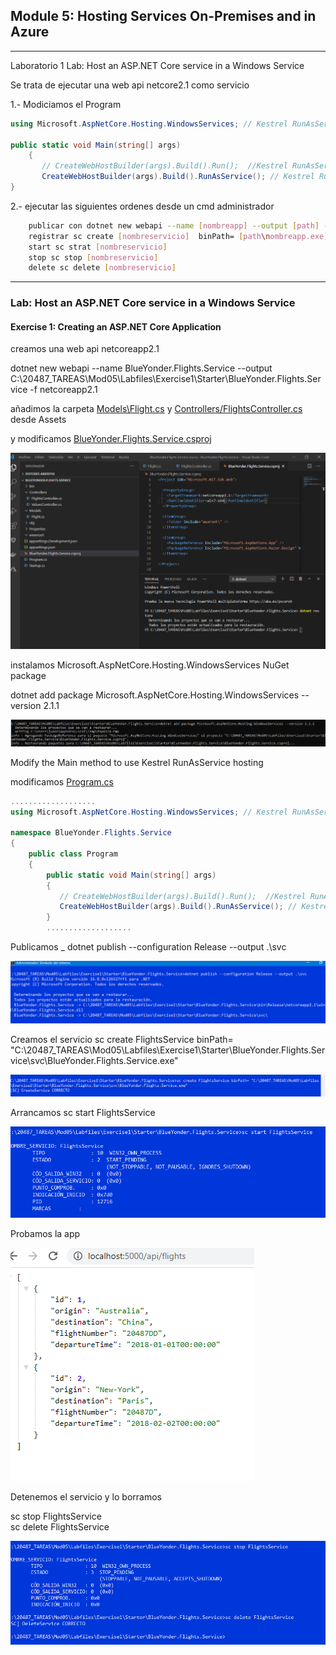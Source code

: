 ## Module 5: Hosting Services On-Premises and in Azure



----
Laboratorio 1 Lab: Host an ASP.NET Core service in a Windows Service

Se trata de ejecutar una web api netcore2.1 como servicio

1.- Modiciamos el Program
```c#
using Microsoft.AspNetCore.Hosting.WindowsServices; // Kestrel RunAsService'

public static void Main(string[] args)
	{
	   // CreateWebHostBuilder(args).Build().Run();  //Kestrel RunAsService
	   CreateWebHostBuilder(args).Build().RunAsService(); // Kestrel RunAsService'
}
```
2.-  ejecutar las siguientes ordenes desde un cmd administrador
```bash
	publicar con dotnet new webapi --name [nombreapp] --output [path] -f [framework]
    registrar sc create [nombreservicio]  binPath= [path\nombreapp.exe]
	start sc strat [nombreservicio] 
	stop sc stop [nombreservicio] 
	delete sc delete [nombreservicio] 
```

----


### Lab: Host an ASP.NET Core service in a Windows Service

#### Exercise 1: Creating an ASP.NET Core Application


creamos una web api netcoreapp2.1

dotnet new webapi --name BlueYonder.Flights.Service --output C:\20487_TAREAS\Mod05\Labfiles\Exercise1\Starter\BlueYonder.Flights.Service -f netcoreapp2.1

añadimos la carpeta [Models\Flight.cs](Starter/BlueYonder.Flights.Service/Models/Flight.cs)
y [Controllers/FlightsController.cs](Starter/BlueYonder.Flights.Service/Controllers/FlightsController.cs) desde Assets 

y modificamos [BlueYonder.Flights.Service.csproj](Starter/BlueYonder.Flights.Service/BlueYonder.Flights.Service.csproj)

![c1](imagenes/c1.PNG)

instalamos  Microsoft.AspNetCore.Hosting.WindowsServices NuGet package

dotnet add package Microsoft.AspNetCore.Hosting.WindowsServices --version 2.1.1

![c2](imagenes/c2.PNG)


Modify the Main method to use Kestrel RunAsService hosting

modificamos [Program.cs](Starter/BlueYonder.Flights.Service/Program.cs)

```c#
...................
using Microsoft.AspNetCore.Hosting.WindowsServices; // Kestrel RunAsService'

namespace BlueYonder.Flights.Service
{
    public class Program
    {
        public static void Main(string[] args)
        {
           // CreateWebHostBuilder(args).Build().Run();  //Kestrel RunAsService
           CreateWebHostBuilder(args).Build().RunAsService(); // Kestrel RunAsService'
        }
		...................
```		


Publicamos _  dotnet publish --configuration Release --output .\svc
 
 ![c4](imagenes/c4.PNG)
 
Creamos el servicio sc create FlightsService binPath= "C:\20487_TAREAS\Mod05\Labfiles\Exercise1\Starter\BlueYonder.Flights.Service\svc\BlueYonder.Flights.Service.exe"

 ![c4](imagenes/c5.PNG)

Arrancamos sc start FlightsService

 ![c4](imagenes/c6.PNG)
 
 Probamos la app
 
  ![c4](imagenes/c7.PNG)
  
  
  Detenemos el servicio y lo borramos
  
  sc stop FlightsService  
  sc delete FlightsService
  
![c4](imagenes/c8.PNG)
  
  
  
  